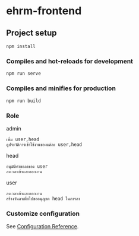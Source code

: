 # ehrm-frontend

## Project setup
```
npm install
```

### Compiles and hot-reloads for development
```
npm run serve
```

### Compiles and minifies for production
```
npm run build
```

### Role
admin
```
เพิ่ม user,head
ดูประวัติการเข้าใช้งานของแต่ละ user,head
```
head
```
อนุมัติคำขอลาของ user
ลงเวลาเข้าและออกงาน
```
user
```
ลงเวลาเข้าและออกงาน
สร้างวันลาเพื่อไปขออนุญาต head ในการลา
```

### Customize configuration
See [Configuration Reference](https://cli.vuejs.org/config/).
